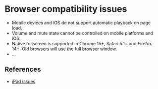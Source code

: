 # Browser compatibility issues

- Mobile devices and iOS do not support automatic playback on page load.
- Volume and mute state cannot be controlled on mobile platforms and iOS.
- Native fullscreen is supported in Chrome 15+, Safari 5.1+ and Firefox 14+. Old browsers will use the full browser window.
- ...

## References

- [iPad issues](http://blog.millermedeiros.com/unsolved-html5-video-issues-on-ios/)
